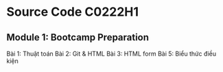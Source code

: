 ﻿# Source Code C0222H1

## Module 1: Bootcamp Preparation

Bài 1: Thuật toán
Bài 2: Git & HTML
Bài 3: HTML form
Bài 5: Biểu thức điều kiện